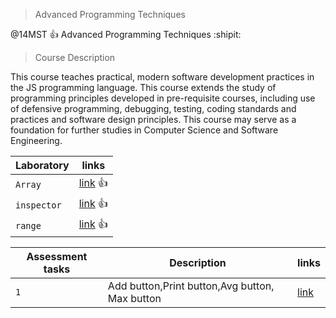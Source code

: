 > Advanced Programming Techniques

@14MST :+1: Advanced Programming Techniques :shipit:

 > Course Description

This course teaches practical, modern software development practices in the JS programming language. This course extends the study of programming principles developed in pre-requisite courses, including use of defensive programming, debugging, testing, coding standards and practices and software design principles. This course may serve as a foundation for further studies in Computer Science and Software Engineering. 




| Laboratory | links |
| --- | --- |
| `Array` | [link](https://abderrhmanabdellatif.github.io/advanced-programing-Homeworks/Lab/Array%20Demo%20.html)  :+1:|
| `inspector` |[link](https://abderrhmanabdellatif.github.io/advanced-programing-Homeworks/Lab/work/inspector.html) :+1: |
| `range` |[link](https://abderrhmanabdellatif.github.io/advanced-programing-Homeworks/Lab/work/range.png) :+1: |




| Assessment tasks| Description |links |
| --- | --- | --- |
| `1` | Add button,Print button,Avg button, Max button  |  [link](https://abderrhmanabdellatif.github.io/advanced-programing-Homeworks/Homeworks/Add%20course.html)|
            
